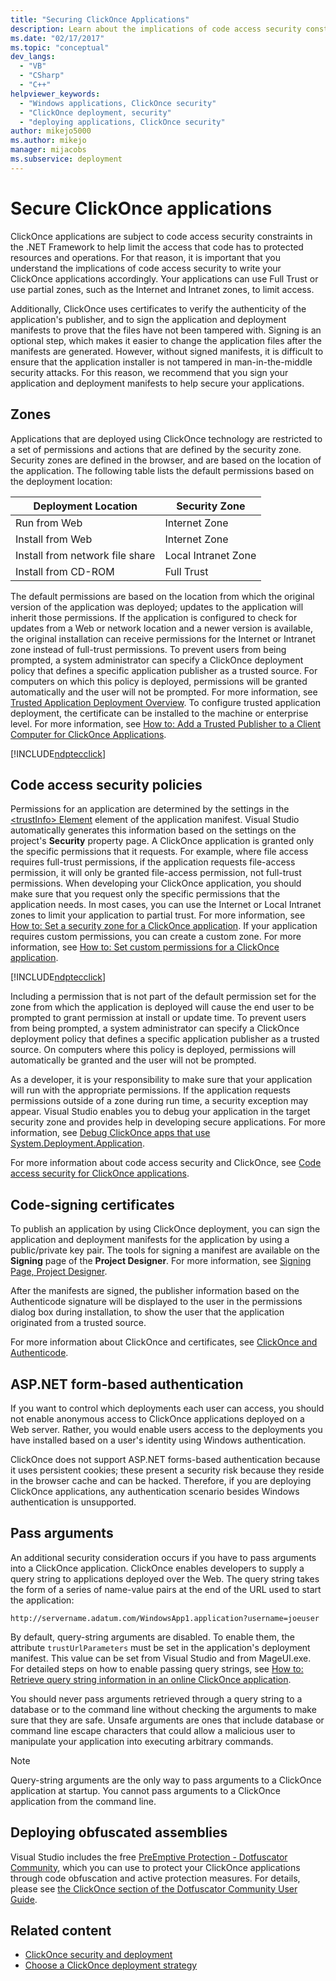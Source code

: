 ```yaml
---
title: "Securing ClickOnce Applications"
description: Learn about the implications of code access security constraints in the .NET Framework that can limit access to code for your ClickOnce applications.
ms.date: "02/17/2017"
ms.topic: "conceptual"
dev_langs:
  - "VB"
  - "CSharp"
  - "C++"
helpviewer_keywords:
  - "Windows applications, ClickOnce security"
  - "ClickOnce deployment, security"
  - "deploying applications, ClickOnce security"
author: mikejo5000
ms.author: mikejo
manager: mijacobs
ms.subservice: deployment
---
```

# Secure ClickOnce applications

ClickOnce applications are subject to code access security constraints in the .NET Framework to help limit the access that code has to protected resources and operations. For that reason, it is important that you understand the implications of code access security to write your ClickOnce applications accordingly. Your applications can use Full Trust or use partial zones, such as the Internet and Intranet zones, to limit access.

 Additionally, ClickOnce uses certificates to verify the authenticity of the application's publisher, and to sign the application and deployment manifests to prove that the files have not been tampered with. Signing is an optional step, which makes it easier to change the application files after the manifests are generated. However, without signed manifests, it is difficult to ensure that the application installer is not tampered in man-in-the-middle security attacks. For this reason, we recommend that you sign your application and deployment manifests to help secure your applications.

## Zones
 Applications that are deployed using ClickOnce technology are restricted to a set of permissions and actions that are defined by the security zone. Security zones are defined in the browser, and are based on the location of the application. The following table lists the default permissions based on the deployment location:

|Deployment Location|Security Zone|
|-------------------------|-------------------|
|Run from Web|Internet Zone|
|Install from Web|Internet Zone|
|Install from network file share|Local Intranet Zone|
|Install from CD-ROM|Full Trust|

 The default permissions are based on the location from which the original version of the application was deployed; updates to the application will inherit those permissions. If the application is configured to check for updates from a Web or network location and a newer version is available, the original installation can receive permissions for the Internet or Intranet zone instead of full-trust permissions. To prevent users from being prompted, a system administrator can specify a ClickOnce deployment policy that defines a specific application publisher as a trusted source. For computers on which this policy is deployed, permissions will be granted automatically and the user will not be prompted. For more information, see [Trusted Application Deployment Overview](../deployment/trusted-application-deployment-overview.md). To configure trusted application deployment, the certificate can be installed to the machine or enterprise level. For more information, see [How to: Add a Trusted Publisher to a Client Computer for ClickOnce Applications](../deployment/how-to-add-a-trusted-publisher-to-a-client-computer-for-clickonce-applications.md).

 [!INCLUDE[ndptecclick](../deployment/includes/dotnet-feature-unsupported.md)]

## Code access security policies
 Permissions for an application are determined by the settings in the [\<trustInfo> Element](../deployment/trustinfo-element-clickonce-application.md) element of the application manifest. Visual Studio automatically generates this information based on the settings on the project's **Security** property page. A ClickOnce application is granted only the specific permissions that it requests. For example, where file access requires full-trust permissions, if the application requests file-access permission, it will only be granted file-access permission, not full-trust permissions. When developing your ClickOnce application, you should make sure that you request only the specific permissions that the application needs. In most cases, you can use the Internet or Local Intranet zones to limit your application to partial trust. For more information, see [How to: Set a security zone for a ClickOnce application](../deployment/how-to-enable-clickonce-security-settings.md#set-a-security-zone-for-a-clickonce-application). If your application requires custom permissions, you can create a custom zone. For more information, see [How to: Set custom permissions for a ClickOnce application](../deployment/how-to-enable-clickonce-security-settings.md#set-custom-permissions-for-a-clickonce-application).

 [!INCLUDE[ndptecclick](../deployment/includes/dotnet-feature-unsupported.md)]

 Including a permission that is not part of the default permission set for the zone from which the application is deployed will cause the end user to be prompted to grant permission at install or update time. To prevent users from being prompted, a system administrator can specify a ClickOnce deployment policy that defines a specific application publisher as a trusted source. On computers where this policy is deployed, permissions will automatically be granted and the user will not be prompted.

 As a developer, it is your responsibility to make sure that your application will run with the appropriate permissions. If the application requests permissions outside of a zone during run time, a security exception may appear. Visual Studio enables you to debug your application in the target security zone and provides help in developing secure applications. For more information, see [Debug ClickOnce apps that use System.Deployment.Application](../deployment/debugging-clickonce-applications-that-use-system-deployment-application.md).

 For more information about code access security and ClickOnce, see [Code access security for ClickOnce applications](../deployment/code-access-security-for-clickonce-applications.md).

## Code-signing certificates
 To publish an application by using ClickOnce deployment, you can sign the application and deployment manifests for the application by using a public/private key pair. The tools for signing a manifest are available on the **Signing** page of the **Project Designer**. For more information, see [Signing Page, Project Designer](../ide/reference/signing-page-project-designer.md).

 After the manifests are signed, the publisher information based on the Authenticode signature will be displayed to the user in the permissions dialog box during installation, to show the user that the application originated from a trusted source.

 For more information about ClickOnce and certificates, see [ClickOnce and Authenticode](../deployment/clickonce-and-authenticode.md).

## ASP.NET form-based authentication
 If you want to control which deployments each user can access, you should not enable anonymous access to ClickOnce applications deployed on a Web server. Rather, you would enable users access to the deployments you have installed based on a user's identity using Windows authentication.

 ClickOnce does not support ASP.NET forms-based authentication because it uses persistent cookies; these present a security risk because they reside in the browser cache and can be hacked. Therefore, if you are deploying ClickOnce applications, any authentication scenario besides Windows authentication is unsupported.

## Pass arguments
 An additional security consideration occurs if you have to pass arguments into a ClickOnce application. ClickOnce enables developers to supply a query string to applications deployed over the Web. The query string takes the form of a series of name-value pairs at the end of the URL used to start the application:

 `http://servername.adatum.com/WindowsApp1.application?username=joeuser`

 By default, query-string arguments are disabled. To enable them, the attribute `trustUrlParameters` must be set in the application's deployment manifest. This value can be set from Visual Studio and from MageUI.exe. For detailed steps on how to enable passing query strings, see [How to: Retrieve query string information in an online ClickOnce application](../deployment/how-to-retrieve-query-string-information-in-an-online-clickonce-application.md).

 You should never pass arguments retrieved through a query string to a database or to the command line without checking the arguments to make sure that they are safe. Unsafe arguments are ones that include database or command line escape characters that could allow a malicious user to manipulate your application into executing arbitrary commands.

> [!NOTE]
> Query-string arguments are the only way to pass arguments to a ClickOnce application at startup. You cannot pass arguments to a ClickOnce application from the command line.

## Deploying obfuscated assemblies
 Visual Studio includes the free [PreEmptive Protection - Dotfuscator Community](../ide/dotfuscator/index.md), which you can use to protect your ClickOnce applications through code obfuscation and active protection measures.  For details, please see [the ClickOnce section of the Dotfuscator Community User Guide](https://www.preemptive.com/dotfuscator/ce/docs/help/5.27/advanced_clickonce.html).

## Related content
- [ClickOnce security and deployment](../deployment/clickonce-security-and-deployment.md)
- [Choose a ClickOnce deployment strategy](../deployment/choosing-a-clickonce-deployment-strategy.md)
